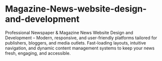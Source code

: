 # Magazine-News-website-design-and-development
Professional Newspaper &amp; Magazine News Website Design and Development – Modern, responsive, and user-friendly platforms tailored for publishers, bloggers, and media outlets. Fast-loading layouts, intuitive navigation, and dynamic content management systems to keep your news fresh, engaging, and accessible.
